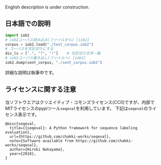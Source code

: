 
English description is under construction.

## 日本語での説明
```python
import iob2
# iob2コーパス読み込み(ファイルから) [iob2]
corpus = iob2.load("./test_corpus.iob2")
# コーパスを文区切りにする
div_ls = [".", "?", "!"]	# 文区切り文字一覧
# iob2コーパス書き出し(ファイルへ) [iob2]
iob2.dump(sent_corpus, "./sent_corpus.iob2")
```
詳細な説明は執筆中です。

## ライセンスに関する注意
当ソフトウエアはクリエイティブ・コモンズライセンス(CC0)ですが、内部でMITライセンスのpypiツール`seqeval`を利用しています。
下記は`seqeval`のライセンス表示です。
```
@misc{seqeval,
  title={{seqeval}: A Python framework for sequence labeling evaluation},
  url={https://github.com/chakki-works/seqeval},
  note={Software available from https://github.com/chakki-works/seqeval},
  author={Hiroki Nakayama},
  year={2018},
}
```
